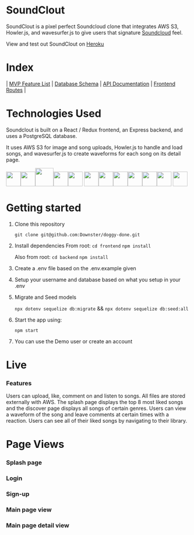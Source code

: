 # SoundClout

SoundClout is a pixel perfect Soundcloud clone that integrates AWS S3, Howler.js, and wavesurfer.js to give users that signature [Soundcloud](https://www.soundcloud.com/) feel.

View and test out SoundClout on [Heroku](https://soundclout-app.herokuapp.com/)

# Index

|
[MVP Feature List](https://github.com/Downster/soundclout/wiki/Feature-List) |
[Database Schema](https://github.com/Downster/soundclout/wiki/Db-Schema) |
[API Documentation](https://github.com/Downster/doggy-done/wiki/API-Documentation) |
[Frontend Routes](https://github.com/Downster/doggy-done/wiki/Frontend-Routes) |

# Technologies Used
Soundclout is built on a React / Redux frontend, an Express backend, and uses a PostgreSQL database.

It uses AWS S3 for image and song uploads, Howler.js to handle and load songs, and wavesurfer.js to create waveforms for each song on its detail page.

<img  src="https://cdn.jsdelivr.net/gh/devicons/devicon/icons/javascript/javascript-original.svg"  height=40/><img src="https://cdn.jsdelivr.net/gh/devicons/devicon/icons/nodejs/nodejs-plain-wordmark.svg" height=40/><img src="https://cdn.jsdelivr.net/gh/devicons/devicon/icons/express/express-original-wordmark.svg" height=50/><img  src="https://cdn.jsdelivr.net/gh/devicons/devicon/icons/postgresql/postgresql-original.svg"  height=40/><img  src="https://cdn.jsdelivr.net/gh/devicons/devicon/icons/sequelize/sequelize-original.svg"  height=40/>
<img src="https://cdn.jsdelivr.net/gh/devicons/devicon/icons/react/react-original.svg" height=40/><img src="https://cdn.jsdelivr.net/gh/devicons/devicon/icons/redux/redux-original.svg" height=40/><img  src="https://cdn.jsdelivr.net/gh/devicons/devicon/icons/css3/css3-original.svg"  height=40/><img  src="https://cdn.jsdelivr.net/gh/devicons/devicon/icons/html5/html5-original.svg"  height=40/><img  src="https://cdn.jsdelivr.net/gh/devicons/devicon/icons/git/git-original.svg"  height=40/><img  src="https://cdn.jsdelivr.net/gh/devicons/devicon/icons/vscode/vscode-original.svg"  height=40/>
<img src="https://cdn.jsdelivr.net/gh/devicons/devicon/icons/amazonwebservices/amazonwebservices-original-wordmark.svg" height=40 />

# Getting started

1. Clone this repository

   `git clone git@github.com:Downster/doggy-done.git`

2. Install dependencies
   From root: `cd frontend`
   `npm install`
   
   Also from root: 
   `cd backend`
   `npm install`

3. Create a .env file based on the .env.example given

4. Setup your username and database based on what you setup in your .env

5. Migrate and Seed models

   `npx dotenv sequelize db:migrate` &&
   `npx dotenv sequelize db:seed:all`

6. Start the app using:

   `npm start`

7. You can use the Demo user or create an account

# Live

### Features
Users can upload, like, comment on and listen to songs. All files are stored externally with AWS. The splash page displays the top 8 most liked songs and the discover page displays all songs of certain genres. Users can view a waveform of the song and leave comments at certain times with a reaction. Users can see all of their liked songs by navigating to their library.

# Page Views

### Splash page


### Login 


### Sign-up


### Main page view


### Main page detail view







